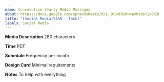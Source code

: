 ```yaml
---
name: Consecutive Yearly Media Messages
about: https://docs.google.com/spreadsheets/d/1-j0SmFHSRw4pXMsdsY1x0R2HffIUZ3SQni_5zpoBdE8/edit#gid=0
title: "[Social Media]YEAR - Task]"
labels: Social Media
---
```


**Media Description**
280 characters 


**Time**
PDT

**Schedule**
Frequency per month

**Design Card**
Minimal requirements

**Notes**
To help with everything
